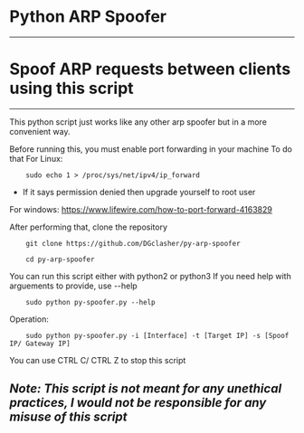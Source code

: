 # Python ARP Spoofer
------------------------------
# Spoof ARP requests between clients using this script

------------------------------
This python script just works like any other arp spoofer but in a more convenient way.

Before running this, you must enable port forwarding in your machine
To do that
For Linux:

        sudo echo 1 > /proc/sys/net/ipv4/ip_forward

   * If it says permission denied then upgrade yourself to root user

For windows: https://www.lifewire.com/how-to-port-forward-4163829

After performing that, clone the repository

        git clone https://github.com/DGclasher/py-arp-spoofer

        cd py-arp-spoofer

You can run this script either with python2 or python3
If you need help with arguements to provide, use --help 

        sudo python py-spoofer.py --help

Operation:

        sudo python py-spoofer.py -i [Interface] -t [Target IP] -s [Spoof IP/ Gateway IP]

You can use CTRL C/ CTRL Z to stop this script

*Note: This script is not meant for any unethical practices, I would not be responsible for any misuse of this script*
----------------------------------------------------------------------------------------------------------------------
